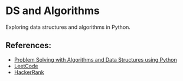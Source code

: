 # DS and Algorithms
Exploring data structures and algorithms in Python.

## References:
- [Problem Solving with Algorithms and Data Structures using Python](http://interactivepython.org/runestone/static/pythonds/index.html)
- [LeetCode](https://leetcode.com/)
- [HackerRank](https://www.hackerrank.com/)
